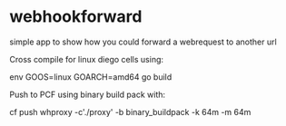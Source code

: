 # webhookforward
simple app to show how you could forward a webrequest to another url
<p>
Cross compile for linux diego cells using:
  <p>
env GOOS=linux GOARCH=amd64 go build
    <p>
Push to PCF using binary build pack with:
      <p>
cf push whproxy -c'./proxy' -b binary_buildpack -k 64m -m 64m
